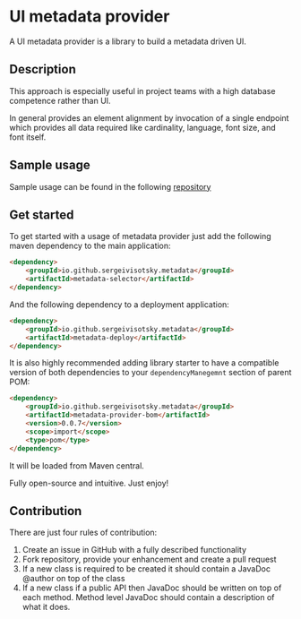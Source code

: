# UI metadata provider
A UI metadata provider is a library to build a metadata driven UI.

## Description
This approach is especially useful in project teams with a high database competence rather than UI.

In general provides an element alignment by invocation of a single endpoint which provides all data required like
cardinality, language, font size, and font itself.

## Sample usage
Sample usage can be found in the following [repository](https://github.com/sergeivisotsky/metadata-provider-demo)

## Get started
To get started with a usage of metadata provider just add the following maven dependency to the main application:

```html
<dependency>
    <groupId>io.github.sergeivisotsky.metadata</groupId>
    <artifactId>metadata-selector</artifactId>
</dependency>
```

And the following dependency to a deployment application:
```html
<dependency>
    <groupId>io.github.sergeivisotsky.metadata</groupId>
    <artifactId>metadata-deploy</artifactId>
</dependency>
```

It is also highly recommended adding library starter to have a compatible version of both 
dependencies to your `dependencyManegemnt` section of parent POM: 
```html
<dependency>
    <groupId>io.github.sergeivisotsky.metadata</groupId>
    <artifactId>metadata-provider-bom</artifactId>
    <version>0.0.7</version>
    <scope>import</scope>
    <type>pom</type>
</dependency>
```

It will be loaded from Maven central.

Fully open-source and intuitive. Just enjoy!

## Contribution
There are just four rules of contribution:
1. Create an issue in GitHub with a fully described functionality
2. Fork repository, provide your enhancement and create a pull request
3. If a new class is required to be created it should contain a JavaDoc @author on top of the class
4. If a new class if a public API then JavaDoc should be written on top of each method. Method level JavaDoc should contain a description of what it does.